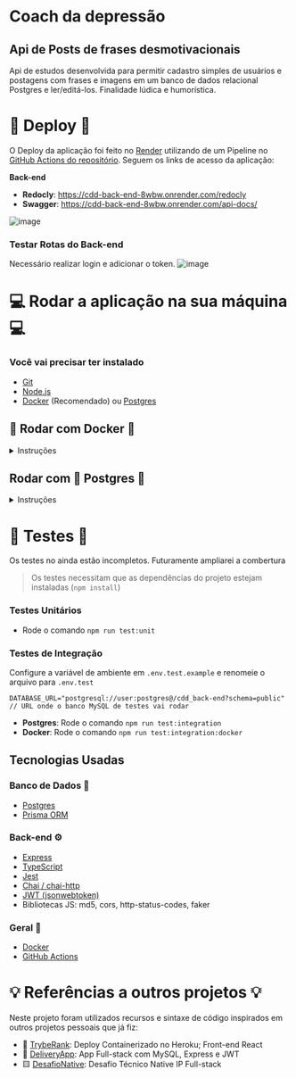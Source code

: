 # Coach da depressão
## Api de Posts de frases desmotivacionais
Api de estudos desenvolvida para permitir cadastro simples de usuários e postagens com frases e imagens em um banco de dados relacional Postgres e ler/editá-los. Finalidade lúdica e humorística.

# 🚀 Deploy 🚀

O Deploy da aplicação foi feito no [Render](https://render.com/) utilizando de um Pipeline no [GitHub Actions do repositório](https://github.com/fernandosenacruz/CDD_back-end). Seguem os links de acesso da aplicação:

**Back-end**
- **Redocly**: https://cdd-back-end-8wbw.onrender.com/redocly
- **Swagger**: https://cdd-back-end-8wbw.onrender.com/api-docs/

![image](https://github.com/fernandosenacruz/CDD_back-end/assets/67607748/0c05c58f-fdf6-417d-a32a-4b9d49b9ba81)

### Testar Rotas do Back-end

Necessário realizar login e adicionar o token.
![image](https://github.com/fernandosenacruz/CDD_back-end/assets/67607748/3a21e4c2-0e23-4458-b00e-dbddab8887d6)


# 💻 Rodar a aplicação na sua máquina 💻
### Você vai precisar ter instalado
- [Git](https://git-scm.com/downloads)
- [Node.js](https://nodejs.org/en/download/)
- [Docker](https://www.docker.com/get-started/) (Recomendado) ou [Postgres](https://www.postgresql.org/download/)

## 🐋 Rodar com Docker 🐋
<details>
<summary>Instruções</summary>

## Clonar o repositório
Primeiramente você vai precisar clonar este repositório para qualquer diretório em sua máquina local.

Para isso você vai executar o seguinte comando no seu terminal:
```console
git clone https://github.com/fernandosenacruz/CDD_back-end.git
```

## Setup
Antes de inicializar o projeto, é importante configurar algumas variáveis de ambiente e instalar as dependências do projeto.

### Configurar o ambiente (.env)

- **Back-end**
  - Acesse o diretório `./CDD_back-end`
  - Altere o arquivo `.env.example` com as variáveis de ambiente indicadas:
  ```
  POSTGRES_USER="user"
  POSTGRES_PASSWORD="password"
  POSTGRES_DB="database"
  PGUSER="postgres"
  DATABASE_URL="postgresql://${POSTGRES_USER}:${POSTGRES_PASSWORD}@db/${POSTGRES_DB}?schema=public" // URL onde o banco MySQL está rodando (Padrão Docker)

  JWT_SECRET="your-secret-password" // Segredo usado para gerar tokens JWT (qualquer string)

  OFFENSIVE_WORDS="word1/word2/.../wordN" // Palavras a serem censuradas
  ```
  > Apague os comentários indicados `// ...` ao lado do valor da variável
  - Renomeie o arquivo para `.env`

## Acessar a Aplicação
- Back-end:
  - Você pode testar a aplicação via Postman ou Insomnia - URL: `http://localhost:3000` ou via Swagger - URL `http://localhost:3000/api-docs`

</details>

## Rodar com :elephant: Postgres :elephant:
<details>
<summary>Instruções</summary>

## Clonar o repositório
Primeiramente você vai precisar clonar este repositório para qualquer diretório em sua máquina local.

Para isso você vai executar o seguinte comando no seu terminal:
```console
git clone https://github.com/fernandosenacruz/CDD_back-end.git
```

## Setup
Antes de inicializar o projeto, é importante configurar algumas variáveis de ambiente e instalar as dependências do projeto.

### Configurar o ambiente (.env)

- **Back-end**
  - Acesse o diretório `./back-end`
  - Altere o arquivo `.env.example` com as variáveis de ambiente indicadas:
  ```
  DATABASE_URL="postgresql://user:postgres@/cdd_back-end?schema=public" // URL onde o banco MySQL está rodando (Padrão Docker)

  JWT_SECRET="your-secret-password" // Segredo usado para gerar tokens JWT (qualquer string)

  OFFENSIVE_WORDS="word1/word2/.../wordN" // Palavras a serem censuradas
  ```
  > Apague os comentários indicados `// ...` ao lado do valor da variável
  - Renomeie o arquivo para `.env`

### Instalar dependências
- Nas pastas `./CDD_back-end` rode o comando `npm install` ou `yarn install`

## Inicializar a Aplicação
- Realize a migrate com o comando `npm run prisma:migrate`
- Inicialize o back-end com o comando `npm run dev` ou `npm run build && npm run start`

> Por padrão o back-end inicializa na porta 3000

## Acessar a Aplicação
- Back-end:
  -- Você pode testar a aplicação via Postman ou Insomnia - URL: `http://localhost:3000` ou via Swagger - URL `http://localhost:3000/api-docs`

</details>

# 🚧 Testes 🚧

Os testes no ainda estão incompletos. Futuramente ampliarei a combertura
> Os testes necessitam que as dependências do projeto estejam instaladas (`npm install`)

### Testes Unitários
- Rode o comando `npm run test:unit`

### Testes de Integração

Configure a variável de ambiente em `.env.test.example` e renomeie o arquivo para `.env.test`
```
DATABASE_URL="postgresql://user:postgres@/cdd_back-end?schema=public" // URL onde o banco MySQL de testes vai rodar
```
- **Postgres**: Rode o comando `npm run test:integration`
- **Docker**: Rode o comando `npm run test:integration:docker`

## Tecnologias Usadas

### Banco de Dados 💾
- [Postgres](https://www.postgresql.org/)
- [Prisma ORM](https://www.prisma.io/)

### Back-end ⚙️
- [Express](https://expressjs.com/pt-br/)
- [TypeScript](https://www.typescriptlang.org/)
- [Jest](https://jestjs.io/pt-BR/)
- [Chai / chai-http](https://www.chaijs.com/)
- [JWT (jsonwebtoken)](https://www.npmjs.com/package/jsonwebtoken)
- Bibliotecas JS: md5, cors, http-status-codes, faker

### Geral 🧾
- [Docker](https://www.docker.com/)
- [GitHub Actions](https://github.com/features/actions)
</details>

# 💡 Referências a outros projetos 💡

Neste projeto foram utilizados recursos e sintaxe de código inspirados em outros projetos pessoais que já fiz:

- 🏅 [TrybeRank](https://github.com/RafaelAugustScherer/trybe-rank): Deploy Containerizado no Heroku; Front-end React
- 🚚 [DeliveryApp](https://github.com/RafaelAugustScherer/delivery-app): App Full-stack com MySQL, Express e JWT
- 🟨 [DesafioNative](https://github.com/RafaelAugustScherer/desafioNative): Desafio Técnico Native IP Full-stack
